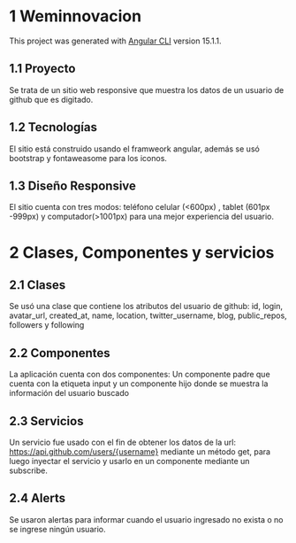 # 1 Weminnovacion

This project was generated with [Angular CLI](https://github.com/angular/angular-cli) version 15.1.1.

## 1.1 Proyecto
Se trata de un sitio web responsive que muestra los datos de un usuario de github que es digitado.

## 1.2 Tecnologías
El sitio está construido usando el framweork angular, además se usó bootstrap y fontaweasome para los iconos.

## 1.3 Diseño Responsive
El sitio cuenta con tres modos: teléfono celular (<600px) , tablet (601px -999px) y computador(>1001px) para una mejor experiencia del usuario.

# 2 Clases, Componentes y servicios

## 2.1 Clases
Se usó una clase que contiene los atributos del usuario de github: id, login, avatar_url, created_at, name, location, twitter_username, blog, public_repos, followers y following

## 2.2 Componentes
La aplicación cuenta con dos componentes: Un componente padre que cuenta con la etiqueta input y un componente hijo donde se muestra la información del usuario buscado

## 2.3 Servicios
Un servicio fue usado con el fin de obtener los datos de la url: https://api.github.com/users/{username} mediante un método get, para luego inyectar el servicio y usarlo en un componente mediante un subscribe.

## 2.4 Alerts 
Se usaron alertas para informar cuando el usuario ingresado no exista o no se ingrese ningún usuario.
